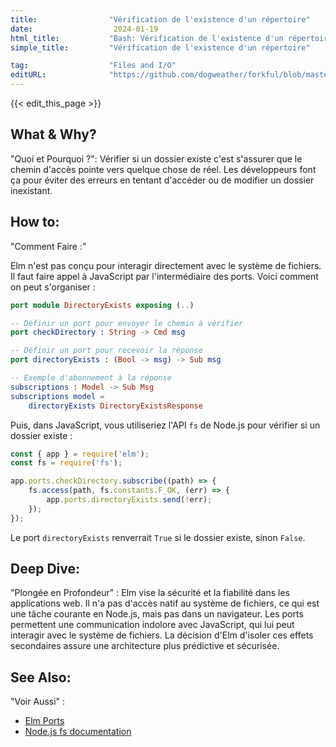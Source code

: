 ```yaml
---
title:                "Vérification de l'existence d'un répertoire"
date:                  2024-01-19
html_title:           "Bash: Vérification de l'existence d'un répertoire"
simple_title:         "Vérification de l'existence d'un répertoire"

tag:                  "Files and I/O"
editURL:              "https://github.com/dogweather/forkful/blob/master/content/fr/elm/checking-if-a-directory-exists.md"
---
```


{{< edit_this_page >}}

## What & Why?
"Quoi et Pourquoi ?": Vérifier si un dossier existe c'est s'assurer que le chemin d'accès pointe vers quelque chose de réel. Les développeurs font ça pour éviter des erreurs en tentant d'accéder ou de modifier un dossier inexistant.

## How to:
"Comment Faire :"

Elm n'est pas conçu pour interagir directement avec le système de fichiers. Il faut faire appel à JavaScript par l'intermédiaire des ports. Voici comment on peut s'organiser :

```Elm
port module DirectoryExists exposing (..)

-- Définir un port pour envoyer le chemin à vérifier
port checkDirectory : String -> Cmd msg

-- Définir un port pour recevoir la réponse
port directoryExists : (Bool -> msg) -> Sub msg

-- Exemple d'abonnement à la réponse
subscriptions : Model -> Sub Msg
subscriptions model =
    directoryExists DirectoryExistsResponse
```

Puis, dans JavaScript, vous utiliseriez l'API `fs` de Node.js pour vérifier si un dossier existe :

```javascript
const { app } = require('elm');
const fs = require('fs');

app.ports.checkDirectory.subscribe((path) => {
    fs.access(path, fs.constants.F_OK, (err) => {
        app.ports.directoryExists.send(!err);
    });
});
```

Le port `directoryExists` renverrait `True` si le dossier existe, sinon `False`.

## Deep Dive:
"Plongée en Profondeur" : Elm vise la sécurité et la fiabilité dans les applications web. Il n'a pas d'accès natif au système de fichiers, ce qui est une tâche courante en Node.js, mais pas dans un navigateur. Les ports permettent une communication indolore avec JavaScript, qui lui peut interagir avec le système de fichiers. La décision d'Elm d'isoler ces effets secondaires assure une architecture plus prédictive et sécurisée.

## See Also:
"Voir Aussi" :

- [Elm Ports](https://guide.elm-lang.org/interop/ports.html)
- [Node.js fs documentation](https://nodejs.org/api/fs.html)
